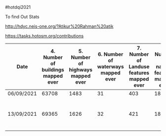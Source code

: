 
#hotdqi2021

To find Out Stats

http://hdyc.neis-one.org/?Atikur%20Rahman%20atik

https://tasks.hotosm.org/contributions




Date | 4. Number of buildings mapped ever | 5. Number of highways mapped ever | 6. Number of waterways mapped ever | 7. Number of Landuse features mapped ever | 8. Number of natural features mapped ever | 9. Number of tasks mapped ever | 10. Number of task validated ever | Number of hours worked in previous week | Please describe any reflections you have about last week 
---- | ---------------------------------- | --------------------------------- | ---------------------------------- | ----------------------------------------- | ----------------------------------------- | ------------------------------ | --------------------------------- | --------------------------------------- | --------------------------------------------------------
06/09/2021 | 63708 | 1483 | 31 | 403 | 1808 | 346 | 375 | N/A | N/A 
13/09/2021 | 69365 | 1626 | 32 | 421 | 1823 | 421 | 375 | 40 | Learned new changes on Id Editor


